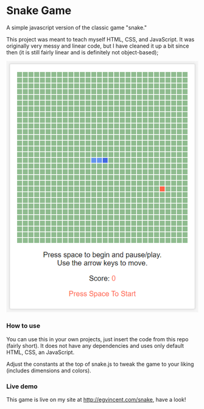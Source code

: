 # Snake Game
A simple javascript version of the classic game "snake."

This project was meant to teach myself HTML, CSS, and JavaScript. It was originally very messy and linear code, but I have cleaned it up a bit since then (it is still fairly linear and is definitely not object-based);

![screenshot](/screenshot.png)

### How to use
You can use this in your own projects, just insert the code from this repo (fairly short). It does not have any dependencies and uses only default HTML, CSS, an JavaScript.

Adjust the constants at the top of snake.js to tweak the game to your liking (includes dimensions and colors).

### Live demo
This game is live on my site at http://egvincent.com/snake, have a look!